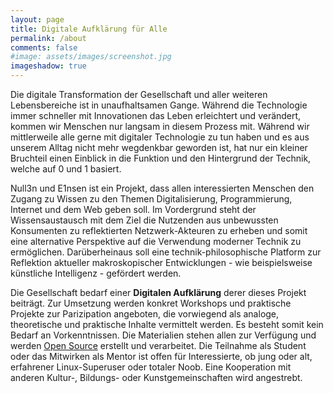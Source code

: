 ```yaml
---
layout: page
title: Digitale Aufklärung für Alle 
permalink: /about
comments: false
#image: assets/images/screenshot.jpg
imageshadow: true
---
```


Die digitale Transformation der Gesellschaft und aller weiteren Lebensbereiche ist in
unaufhaltsamen Gange. Während die Technologie immer schneller mit Innovationen das
Leben erleichtert und verändert, kommen wir Menschen nur langsam in diesem Prozess mit.
Während wir mittlerweile alle gerne mit digitaler Technologie zu tun haben und es aus unserem
Alltag nicht mehr wegdenkbar geworden ist, hat nur ein kleiner Bruchteil einen Einblick in
die Funktion und den Hintergrund der Technik, welche auf 0 und 1 basiert.

<span class="branding">Null3n und E1nsen</span> ist ein Projekt, dass allen interessierten Menschen den Zugang zu
Wissen zu den Themen Digitalisierung, Programmierung, Internet und dem Web geben soll.
Im Vordergrund steht der Wissensaustausch mit dem Ziel die Nutzenden aus unbewussten Konsumenten zu reflektierten Netzwerk-Akteuren zu erheben und somit eine alternative Perspektive auf die Verwendung moderner Technik zu ermöglichen. Darüberheinaus soll eine technik-philosophische Platform zur Reflektion aktueller makroskopischer Entwicklungen - wie beispielsweise künstliche Intelligenz - gefördert werden.

Die Gesellschaft bedarf einer <b>Digitalen Aufklärung</b> derer dieses Projekt beiträgt. Zur Umsetzung werden konkret Workshops und praktische Projekte zur Parizipation angeboten, die vorwiegend als analoge, theoretische und praktische Inhalte vermittelt werden. Es besteht somit kein Bedarf an Vorkenntnissen. Die Materialien stehen allen zur Verfügung und werden [Open Source](https://github.com/nullen-einsen) erstellt und verarbeitet. Die Teilnahme als Student oder das Mitwirken als Mentor ist offen für Interessierte, ob jung oder alt, erfahrener Linux-Superuser oder totaler Noob. Eine Kooperation mit anderen Kultur-, Bildungs- oder Kunstgemeinschaften wird angestrebt.